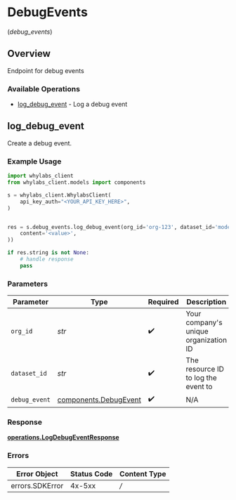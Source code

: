 # DebugEvents
(*debug_events*)

## Overview

Endpoint for debug events

### Available Operations

* [log_debug_event](#log_debug_event) - Log a debug event

## log_debug_event

Create a debug event.
        

### Example Usage

```python
import whylabs_client
from whylabs_client.models import components

s = whylabs_client.WhylabsClient(
    api_key_auth="<YOUR_API_KEY_HERE>",
)


res = s.debug_events.log_debug_event(org_id='org-123', dataset_id='model-123', debug_event=components.DebugEvent(
    content='<value>',
))

if res.string is not None:
    # handle response
    pass

```

### Parameters

| Parameter                                                      | Type                                                           | Required                                                       | Description                                                    | Example                                                        |
| -------------------------------------------------------------- | -------------------------------------------------------------- | -------------------------------------------------------------- | -------------------------------------------------------------- | -------------------------------------------------------------- |
| `org_id`                                                       | *str*                                                          | :heavy_check_mark:                                             | Your company's unique organization ID                          | org-123                                                        |
| `dataset_id`                                                   | *str*                                                          | :heavy_check_mark:                                             | The resource ID to log the event to                            | model-123                                                      |
| `debug_event`                                                  | [components.DebugEvent](../../models/components/debugevent.md) | :heavy_check_mark:                                             | N/A                                                            |                                                                |


### Response

**[operations.LogDebugEventResponse](../../models/operations/logdebugeventresponse.md)**
### Errors

| Error Object    | Status Code     | Content Type    |
| --------------- | --------------- | --------------- |
| errors.SDKError | 4x-5xx          | */*             |
